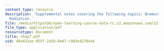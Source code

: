 ```yaml
---
content_type: resource
description: 'Supplemental notes covering the following topics: Bremsstrahlung, Cerenkov
  Radiation.'
file: /media/https%3A/open-learning-course-data-rc.s3.amazonaws.com/22-105-electromagnetic-interactions-fall-2005/d6e432ae955f2a598e67c983e42704ab_chap7.pdf
file_type: application/pdf
resourcetype: Document
title: chap7.pdf
uid: d6e432ae-955f-2a59-8e67-c983e42704ab
---
```

